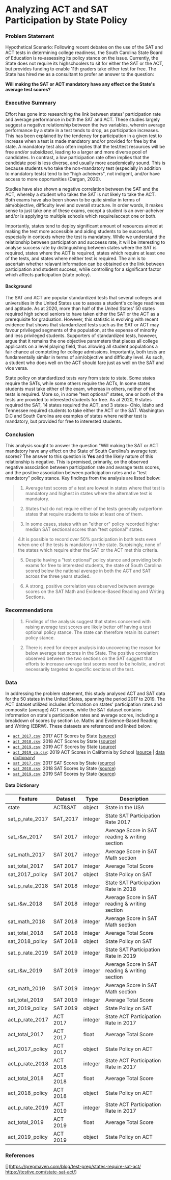 # Analyzing ACT and SAT Participation by State Policy


### Problem Statement 

Hypothetical Scenario: Following recent debates on the use of the SAT and ACT tests in determining college readiness, the South Carolina State Board of Education is re-assessing its policy stance on the issue. Currently, the State does not require its highschoolers to sit for either the SAT or the ACT, but provides funding to enable 11th graders take either test for free. The State has hired me as a consultant to profer an answer to the question:

**Will making the SAT or ACT mandatory have any effect on the State's average test scores?**

### Executive Summary

Effort has gone into researching the link between states' participation rate and average performance in both the SAT and ACT. These studies largely suggest a negative relationship between the two variables, wherein average performance by a state in a test tends to drop, as participation increases. This has been explained by the tendency for participation in a given test to increase when a test is made mandatory and/or provided for free by the state. A mandatory test also often implies that the test/test resources will be free and/or subsidized, leading to a larger and more diverse pool of candidates. In contrast, a low participation rate often implies that the candidate pool is less diverse, and usually more academically sound. This is because students who take the non-mandatory test (especially in addition to mandatory tests) tend to be "high acheivers", not indigent, and/or have access to more opportunities (Dargan, 2020).

Studies have also shown a negative correlation between the SAT and the ACT, whereby a student who takes the SAT is not likely to take the ACT. Both exams have also been shown to be quite similar in terms of aim/objective, difficulty level and overall structure. In order words, it makes sense to just take one of these exams, except a student is an over-acheiver and/or is applying to multiple schools which require/accept one or both.

Importantly, states tend to deploy significant amount of resources aimed at making the test more accessible and aiding students to be successful, especially in contexts where the test is mandatory. While we understand the relationship between participation and succeess rate, it will be interesting to analyse success rate by distinguishing between states where the SAT is required, states where the ACT is required, states which require at least one of the tests, and states where neither test is required. The aim is to ascertain whether relavant information can be obtained on the link between participation and student success, while controlling for a significant factor which affects participation (state policy). 

#### Background

The SAT and ACT are popular standardized tests that several colleges and universities in the United States use to assess a student's college readiness and aptitude. As at 2020, more than half of the United States' 50 states required high school seniors to have taken either the SAT or the ACT as a prerequisite for graduation. However, this statistic is evolving with recent evidence that shows that standardized tests such as the SAT or ACT may favour privileged segments of the population, at the expense of minority and less privileged students. Supporters of standardized tests, however, argue that it remains the one objective parameters that places all college applicants on a level playing field, thus allowing all student populations a fair chance at compteting for college admissions. Importantly, both tests are fundamentally similar in terms of aim/objective and difficulty level. As such, a student who does well on the ACT should fare just as well on the SAT and vice versa.

State policy on standardized tests vary from state to state. Some states require the SATs, while some others require the ACTs, In some states students must take either of the exam, whereas in others, neither of the tests is required. More so, in some "test optional" states, one or both of the tests are provided to interested students for free. As at 2020, 9 states required the SAT, 14 states required the ACT, and 3 states- Ohio, Idaho and Tennessee required students to take either the ACT or the SAT. Washington D.C and South Carolina are examples of states where neither test is mandatory, but provided for free to interested students.


### Conclusion
This analysis sought to answer the question "Will making the SAT or ACT mandatory have any effect on the State of South Carolina's average test scores? The answer to this question is **Yes** and the likely nature of this relationship is negative. This is premised, primarily, on the observed negative association between participation rate and avarage tests scores, and the positive association between participation rates and a "test mandatory" policy stance. Key findings from the analysis are listed below:

> 1. Average test scores of a test are lowest in states where that test is mandatory and highest in states where the alternative test is mandatory.

> 2. States that do not require either of the tests generally outperform states that require students to take at least one of them.

> 3. In some cases, states with an "either or" policy recorded higher median SAT sectional scores than "test optional" states.

> 4.It is possible to record over 50% participation in both tests even when one of the tests is mandatory in the state. Surpisingly, none of the states which require either the SAT or the ACT met this criteria.

> 5. Despite having a "test optional" policy stance and providing both exams for free to interested students, the state of South Carolina scored below the national average in both the ACT and SAT across the three years studied.

> 6. A strong, positive correlation was observed between average scores on the SAT Math and Evidence-Based Reading and Writing Sections.

### Recommendations
> 1.  Findings of the analysis suggest that states concerned with raising average test scores are likely better off having a test optional policy stance. The state can therefore retain its current policy stance.

> 2. There is need for deeper analysis into uncovering the reason for below average test scores in the State. The positive correlation observed between the two sections on the SAT suggest that efforts to increase average test scores need to be holistic, and not necessarily targeted to specific sections of the test. 

### Data

In addressing the problem statement, this study analysed ACT and SAT data for the 50 states in the United States, spanning the period 2017 to 2019. The ACT dataset utilized includes information on states' participation rates and composite (average) ACT scores, while the SAT dataset contains information on state's participation rates and average scores, including a breakdown of scores by section i.e. Maths and Evidence-Based Reading and Writing (EBRW). These datasets are referenced and linked below:

* [`act_2017.csv`](./data/act_2017.csv): 2017 ACT Scores by State ([source](https://blog.prepscholar.com/act-scores-by-state-averages-highs-and-lows))
* [`act_2018.csv`](./data/act_2018.csv): 2018 ACT Scores by State ([source](https://blog.prepscholar.com/act-scores-by-state-averages-highs-and-lows))
* [`act_2019.csv`](./data/act_2019.csv): 2019 ACT Scores by State ([source](https://blog.prepscholar.com/act-scores-by-state-averages-highs-and-lows))
* [`act_2019_ca.csv`](./data/act_2019_ca.csv): 2019 ACT Scores in California by School ([source](https://www.cde.ca.gov/ds/sp/ai/) | [data dictionary](https://www.cde.ca.gov/ds/sp/ai/reclayoutact19.asp))
* [`sat_2017.csv`](./data/sat_2017.csv): 2017 SAT Scores by State ([source](https://blog.collegevine.com/here-are-the-average-sat-scores-by-state/))
* [`sat_2018.csv`](./data/sat_2018.csv): 2018 SAT Scores by State ([source](https://blog.collegevine.com/here-are-the-average-sat-scores-by-state/))
* [`sat_2019.csv`](./data/sat_2019.csv): 2019 SAT Scores by State ([source](https://blog.prepscholar.com/average-sat-scores-by-state-most-recent))

#### Data Dictionary

|Feature | Dataset | Type | Description|
|---|---|---|---|
|state| ACT&SAT | object|State in the USA|
|sat_p_rate_2017| SAT_2017 | integer | State SAT Participation Rate 2017 |
|sat_r&w_2017| SAT 2017 | integer | Average Score in SAT reading & writing section |
|sat_math_2017| SAT 2017 | integer | Average Score in SAT Math section |
|sat_total_2017| SAT 2017 | integer | Average Total Score |
|sat_2017_policy | SAT 2017 | object | State Policy on SAT |
|sat_p_rate_2018| SAT 2018 | integer | State SAT Participation Rate in 2018 |
|sat_r&w_2018| SAT 2018 | integer | Average Score in SAT reading & writing section |
|sat_math_2018| SAT 2018 | integer | Average Score in SAT Math section |
|sat_total_2018| SAT 2018 | integer  | Average Total Score |
|sat_2018_policy | SAT 2018 | object | State Policy on SAT |
|sat_p_rate_2019| SAT 2019 | integer | State SAT Participation Rate in 2019 |
|sat_r&w_2019| SAT 2019 | integer | Average Score in SAT reading & writing section |
|sat_math_2019| SAT 2019 | integer | Average Score in SAT Math section |
|sat_total_2019| SAT 2019 | integer | Average Total Score |
|sat_2019_policy | SAT 2019 | object | State Policy on SAT |
|act_p_rate_2017 | ACT 2017 | integer | State ACT Participation Rate in 2017 |
|act_total_2017 | ACT 2017 | float | Average Total Score | 
|act_2017_policy | ACT 2017 | object | State Policy on ACT |
|act_p_rate_2018 | ACT 2018 | integer | State ACT Participation Rate in 2017 |
|act_total_2018 | ACT 2018 | float | Average Total Score | 
|act_2018_policy | ACT 2018 | object | State Policy on ACT |
|act_p_rate_2019 | ACT 2019 | integer | State ACT Participation Rate in 2017 |
|act_total_2019 | ACT 2019 | float | Average Total Score | 
|act_2019_policy | ACT 2019 | object | State Policy on ACT |

### References 

[](https://prepmaven.com/blog/test-prep/states-require-sat-act/  https://testive.com/state-sat-act/) 
[](https://www.providencejournal.com/news/20181025/with-sat-required-ri-sees-jump-in-participation-decline-in-scores) 
[](https://wvde.state.wv.us/news/3413/)
[](https://www.fairtest.org/state-sat-scores-reflect-spending) 
[](https://reports.collegeboard.org/archive/sat-suite-program-results/2019/benefits-sat-school-day)
[](https://www.brookings.edu/research/act-sat-for-all-a-cheap-effective-way-to-narrow-income-gaps-in-college/) 
[](https://blog.collegevine.com/states-that-require-sat/)
[](https://stephengodfrey.net/ )
[](https://medium.com/@james.dargan/participation-skews-state-averages-f68969371a01)


